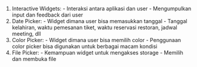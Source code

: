 1. Interactive Widgets: - Interaksi antara aplikasi dan user  - Mengumpulkan input dan feedback dari user
2. Date Picker: - Widget dimana user bisa memasukkan tanggal  - Tanggal kelahiran, waktu pemesanan tiket, waktu reservasi restoran, jadwal meeting, dll
3. Color Picker: - Widget dimana user bisa memilih color  - Penggunaan color picker bisa digunakan untuk berbagai macam kondisi
4. File Picker: - Kemampuan widget untuk mengakses storage  - Memilih dan membuka file